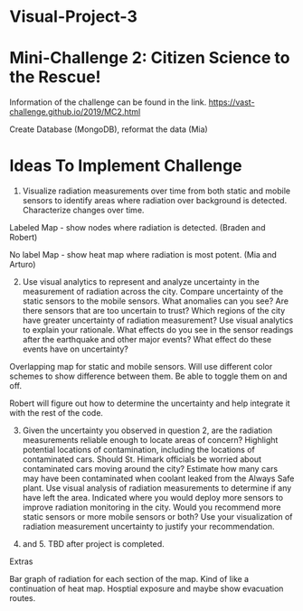 # Visual-Project-3
# Mini-Challenge 2: Citizen Science to the Rescue!

Information of the challenge can be found in the link.
https://vast-challenge.github.io/2019/MC2.html

Create Database (MongoDB), reformat the data (Mia)

# Ideas To Implement Challenge
1. Visualize radiation measurements over time from both static and mobile sensors to identify areas where radiation over background is detected. Characterize changes over time.

Labeled Map - show nodes where radiation is detected. (Braden and Robert)

No label Map - show heat map where radiation is most potent. (Mia and Arturo)

2. Use visual analytics to represent and analyze uncertainty in the measurement of radiation across the city.
Compare uncertainty of the static sensors to the mobile sensors. What anomalies can you see? Are there sensors that are too uncertain to  trust?
Which regions of the city have greater uncertainty of radiation measurement? Use visual analytics to explain your rationale.
What effects do you see in the sensor readings after the earthquake and other major events? What effect do these events have on uncertainty?

Overlapping map for static and mobile sensors. Will use different color schemes to show difference between them. Be able to toggle them on and off.

Robert will figure out how to determine the uncertainty and help integrate it with the rest of the code.

3. Given the uncertainty you observed in question 2, are the radiation measurements reliable enough to locate areas of concern?
Highlight potential locations of contamination, including the locations of contaminated cars. Should St. Himark officials be worried about contaminated cars moving around the city?
Estimate how many cars may have been contaminated when coolant leaked from the Always Safe plant. Use visual analysis of radiation measurements to determine if any have left the area.
Indicated where you would deploy more sensors to improve radiation monitoring in the city. Would you recommend more static sensors or more mobile sensors or both? Use your visualization of radiation measurement uncertainty to justify your recommendation.

4. and 5.
TBD after project is completed.

Extras

Bar graph of radiation for each section of the map. Kind of like a continuation of heat map.
Hosptial exposure and maybe show evacuation routes.
